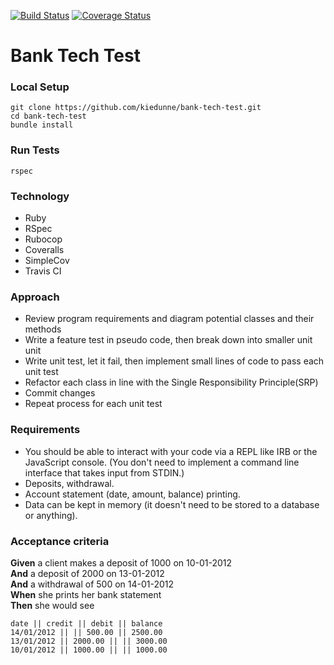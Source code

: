 [![Build Status](https://travis-ci.org/kiedunne/bank-tech-test.svg?branch=master)](https://travis-ci.org/kiedunne/bank-tech-test)
[![Coverage Status](https://coveralls.io/repos/github/kiedunne/bank-tech-test/badge.svg?branch=master)](https://coveralls.io/github/kiedunne/bank-tech-test?branch=master)

Bank Tech Test
=================

### Local Setup

```
git clone https://github.com/kiedunne/bank-tech-test.git
cd bank-tech-test
bundle install
```

### Run Tests

```
rspec
```

### Technology

* Ruby
* RSpec
* Rubocop
* Coveralls
* SimpleCov
* Travis CI

### Approach

* Review program requirements and diagram potential classes and their methods
* Write a feature test in pseudo code, then break down into smaller unit unit
* Write unit test, let it fail, then implement small lines of code to pass each unit test
* Refactor each class in line with the Single Responsibility Principle(SRP)
* Commit changes
* Repeat process for each unit test

### Requirements

* You should be able to interact with your code via a REPL like IRB or the JavaScript console.  (You don't need to implement a command line interface that takes input from STDIN.)
* Deposits, withdrawal.
* Account statement (date, amount, balance) printing.
* Data can be kept in memory (it doesn't need to be stored to a database or anything).

### Acceptance criteria

**Given** a client makes a deposit of 1000 on 10-01-2012  
**And** a deposit of 2000 on 13-01-2012  
**And** a withdrawal of 500 on 14-01-2012  
**When** she prints her bank statement  
**Then** she would see

```
date || credit || debit || balance
14/01/2012 || || 500.00 || 2500.00
13/01/2012 || 2000.00 || || 3000.00
10/01/2012 || 1000.00 || || 1000.00
```
